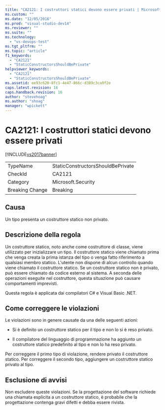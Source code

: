 ```yaml
---
title: "CA2121: I costruttori statici devono essere privati | Microsoft Docs"
ms.custom: ""
ms.date: "12/05/2016"
ms.prod: "visual-studio-dev14"
ms.reviewer: ""
ms.suite: ""
ms.technology: 
  - "vs-devops-test"
ms.tgt_pltfrm: ""
ms.topic: "article"
f1_keywords: 
  - "CA2121"
  - "StaticConstructorsShouldBePrivate"
helpviewer_keywords: 
  - "CA2121"
  - "StaticConstructorsShouldBePrivate"
ms.assetid: ee93c620-8fc1-4e47-866c-d389c3ca9f2e
caps.latest.revision: 16
caps.handback.revision: 16
author: "stevehoag"
ms.author: "shoag"
manager: "wpickett"
---
```

# CA2121: I costruttori statici devono essere privati
[!INCLUDE[vs2017banner](../code-quality/includes/vs2017banner.md)]

|||  
|-|-|  
|TypeName|StaticConstructorsShouldBePrivate|  
|CheckId|CA2121|  
|Category|Microsoft.Security|  
|Breaking Change|Breaking|  
  
## Causa  
 Un tipo presenta un costruttore statico non privato.  
  
## Descrizione della regola  
 Un costruttore statico, noto anche come costruttore di classe, viene utilizzato per inizializzare un tipo.  Il costruttore statico viene chiamato prima che venga creata la prima istanza del tipo o venga fatto riferimento a qualsiasi membro statico.  L'utente non dispone di alcun controllo quando viene chiamato il costruttore statico.  Se un costruttore statico non è privato, può essere chiamato da codice esterno al sistema.  A seconda delle operazioni eseguite nel costruttore, questa situazione può causare comportamenti imprevisti.  
  
 Questa regola è applicata dai compilatori C\# e Visual Basic .NET.  
  
## Come correggere le violazioni  
 Le violazioni sono in genere causate da una delle seguenti azioni:  
  
-   Si è definito un costruttore statico per il tipo e non lo si è reso privato.  
  
-   Il compilatore del linguaggio di programmazione ha aggiunto un costruttore statico predefinito al tipo e non lo ha reso privato.  
  
 Per correggere il primo tipo di violazione, rendere privato il costruttore statico.  Per correggere il secondo tipo, aggiungere un costruttore statico privato al tipo.  
  
## Esclusione di avvisi  
 Non escludere queste violazioni.  Se la progettazione del software richiede una chiamata esplicita a un costruttore statico, è probabile che la progettazione contenga gravi difetti e debba essere rivista.
